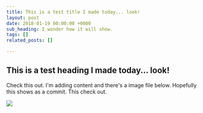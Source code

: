 ```yaml
---
title: This is a test title I made today... look!
layout: post
date: 2018-01-19 00:00:00 +0000
sub_heading: I wonder how it will show.
tags: []
related_posts: []

---
```

## This is a test heading I made today... look!

Check this out. I'm adding content and there's a image file below. Hopefully this shows as a commit. This check out. 

![](/uploads/2018/02/17/building.jpg)